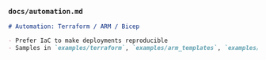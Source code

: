 

### `docs/automation.md`
```markdown
# Automation: Terraform / ARM / Bicep

- Prefer IaC to make deployments reproducible
- Samples in `examples/terraform`, `examples/arm_templates`, `examples/bicep`
